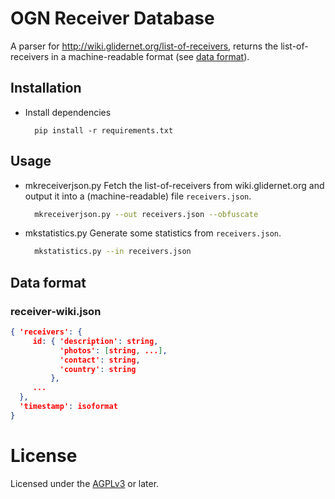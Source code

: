 # OGN Receiver Database

A parser for <http://wiki.glidernet.org/list-of-receivers>,
returns the list-of-receivers in a machine-readable format (see [data format](#data-format)).

## Installation

- Install dependencies
  ```
    pip install -r requirements.txt
  ```

## Usage

- mkreceiverjson.py
  Fetch the list-of-receivers from wiki.glidernet.org and output it
  into a (machine-readable) file `receivers.json`.

  ```bash
    mkreceiverjson.py --out receivers.json --obfuscate
  ```

- mkstatistics.py
  Generate some statistics from `receivers.json`.

  ```bash
    mkstatistics.py --in receivers.json
  ```

## Data format

### receiver-wiki.json

```json
{ 'receivers': {
     id: { 'description': string,
           'photos': [string, ...],
           'contact': string,
           'country': string
         },
     ...
  },
  'timestamp': isoformat
}
```

# License

Licensed under the [AGPLv3](LICENSE) or later.
